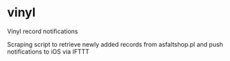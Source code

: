 # vinyl
Vinyl record notifications

Scraping script to retrieve newly added records from asfaltshop.pl and push notifications to iOS via IFTTT
